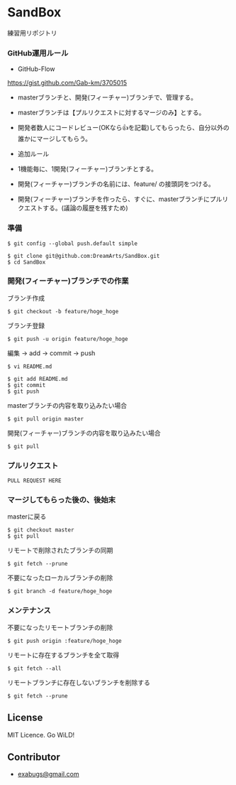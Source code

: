 SandBox
=======

練習用リポジトリ

### GitHub運用ルール

 * GitHub-Flow

  https://gist.github.com/Gab-km/3705015

  * masterブランチと、開発(フィーチャー)ブランチで、管理する。
  * masterブランチは【プルリクエストに対するマージのみ】とする。
  * 開発者数人にコードレビュー(OKなら:+1:を記載)してもらったら、自分以外の誰かにマージしてもらう。

 * 追加ルール

  * 1機能毎に、1開発(フィーチャー)ブランチとする。
  * 開発(フィーチャー)ブランチの名前には、feature/ の接頭詞をつける。
  * 開発(フィーチャー)ブランチを作ったら、すぐに、masterブランチにプルリクエストする。(議論の履歴を残すため)


### 準備
```
$ git config --global push.default simple
```
```
$ git clone git@github.com:DreamArts/SandBox.git
$ cd SandBox
```

### 開発(フィーチャー)ブランチでの作業

ブランチ作成
```
$ git checkout -b feature/hoge_hoge
```

ブランチ登録
```
$ git push -u origin feature/hoge_hoge
```

編集 → add → commit → push
```
$ vi README.md

$ git add README.md
$ git commit
$ git push
```

masterブランチの内容を取り込みたい場合
```
$ git pull origin master
```

開発(フィーチャー)ブランチの内容を取り込みたい場合
```
$ git pull
```


### プルリクエスト
```
PULL REQUEST HERE
```

### マージしてもらった後の、後始末

masterに戻る
```
$ git checkout master
$ git pull
```

リモートで削除されたブランチの同期
```
$ git fetch --prune
```

不要になったローカルブランチの削除
```
$ git branch -d feature/hoge_hoge
```

### メンテナンス
不要になったリモートブランチの削除
```
$ git push origin :feature/hoge_hoge
```

リモートに存在するブランチを全て取得
```
$ git fetch --all
```

リモートブランチに存在しないブランチを削除する
```
$ git fetch --prune
```

## License
MIT Licence. Go WiLD!

## Contributor
 * exabugs@gmail.com
